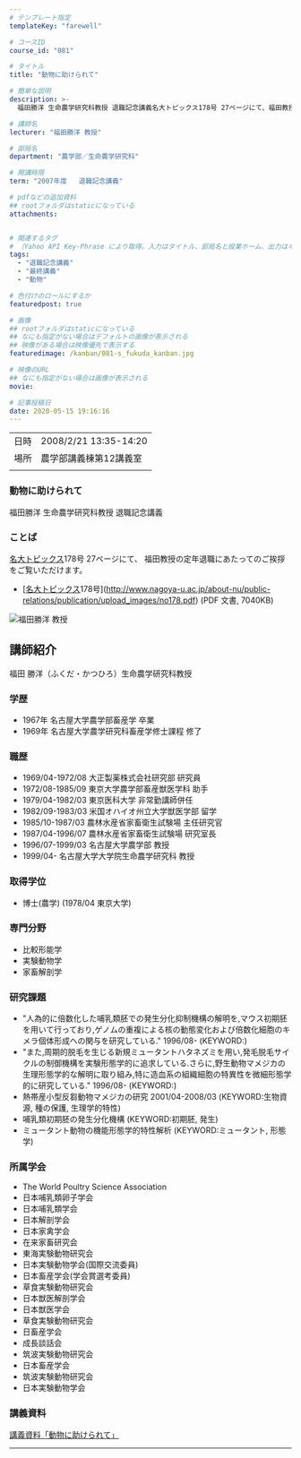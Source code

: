 ```yaml
---
# テンプレート指定
templateKey: "farewell"

# コースID
course_id: "081"

# タイトル
title: "動物に助けられて"

# 簡単な説明
description: >-
  福田勝洋 生命農学研究科教授 退職記念講義名大トピックス178号 27ページにて、福田教授の定年退職にあたってのご挨拶をご覧いただけます。* [名大トピックス178号](http://www.nagoya-u.ac.jp/about-nu/public-relations/publication/upload_images/no178.pdf) (PDF 文書, 7040KB) ....

# 講師名
lecturer: "福田勝洋 教授"

# 部局名
department: "農学部／生命農学研究科"

# 開講時限
term: "2007年度	退職記念講義"

# pdfなどの追加資料
## rootフォルダはstaticになっている
attachments:


# 関連するタグ
# （Yahoo API Key-Phrase により取得。入力はタイトル、部局名と授業ホーム、出力はキーフレーズ（tags））
tags:
  - "退職記念講義"
  - "最終講義"
  - "動物"

# 色付けのロールにするか
featuredpost: true

# 画像
## rootフォルダはstaticになっている
## なにも指定がない場合はデフォルトの画像が表示される
## 映像がある場合は映像優先で表示する
featuredimage: /kanban/081-s_fukuda_kanban.jpg

# 映像のURL
## なにも指定がない場合は画像が表示される
movie: 

# 記事投稿日
date: 2020-05-15 19:16:16
---
```


|   |   |
|---|---|
| 日時 | 2008/2/21  13:35-14:20 |
| 場所 | 農学部講義棟第12講義室 |
|   |   |


### 動物に助けられて

福田勝洋 生命農学研究科教授 退職記念講義

### ことば

[名大トピックス](http://www.nagoya-u.ac.jp/about-nu/public-relations/publication/topics-archive.html)178号 27ページにて、
福田教授の定年退職にあたってのご挨拶をご覧いただけます。

* [[名大トピックス](http://www.nagoya-u.ac.jp/about-nu/public-relations/publication/topics-archive.html)178号](http://www.nagoya-u.ac.jp/about-nu/public-relations/publication/upload_images/no178.pdf) (PDF 文書, 7040KB)


![福田勝洋 教授](https://ocw.nagoya-u.jp/files/81/s_fukuda_kao.jpg)  

## 講師紹介

福田 勝洋（ふくだ・かつひろ）生命農学研究科教授 

### 学歴

  * 1967年 名古屋大学農学部畜産学 卒業 
  * 1969年 名古屋大学農学研究科畜産学修士課程 修了 

### 職歴

  * 1969/04-1972/08 大正製薬株式会社研究部 研究員
  * 1972/08-1985/09 東京大学農学部畜産獣医学科 助手
  * 1979/04-1982/03 東京医科大学 非常勤講師併任
  * 1982/09-1983/03 米国オハイオ州立大学獣医学部 留学
  * 1985/10-1987/03 農林水産省家畜衛生試験場 主任研究官
  * 1987/04-1996/07 農林水産省家畜衛生試験場 研究室長
  * 1996/07-1999/03 名古屋大学農学部 教授
  * 1999/04- 名古屋大学大学院生命農学研究科 教授

### 取得学位

  * 博士(農学) (1978/04 東京大学)

### 専門分野

  * 比較形能学
  * 実験動物学
  * 家畜解剖学 

### 研究課題

  * "人為的に倍数化した哺乳類胚での発生分化抑制機構の解明を,マウス初期胚を用いて行っており,ゲノムの重複による核の動態変化および倍数化細胞のキメラ個体形成への関与を研究している." 1996/08- (KEYWORD:) 
  * "また,周期的脱毛を生じる新規ミュータントハタネズミを用い,発毛脱毛サイクルの制御機構を実験形態学的に追求している.さらに,野生動物マメジカの生理形態学的な解明に取り組み,特に造血系の組織細胞の特異性を微細形態学的に研究している." 1996/08- (KEYWORD:) 
  * 熱帯産小型反芻動物マメジカの研究 2001/04-2008/03 (KEYWORD:生物資源, 種の保護, 生理学的特性) 
  * 哺乳類初期胚の発生分化機構 (KEYWORD:初期胚, 発生) 
  * ミュータント動物の機能形態学的特性解析 (KEYWORD:ミュータント, 形態学) 

### 所属学会

  * The World Poultry Science Association
  * 日本哺乳類卵子学会
  * 日本哺乳類学会
  * 日本解剖学会
  * 日本家禽学会
  * 在来家畜研究会
  * 東海実験動物研究会
  * 日本実験動物学会(国際交流委員)
  * 日本畜産学会(学会賞選考委員)
  * 草食実験動物研究会
  * 日本獣医解剖学会
  * 日本獣医学会
  * 草食実験動物研究会
  * 日畜産学会
  * 成長談話会
  * 筑波実験動物研究会
  * 日本畜産学会
  * 筑波実験動物研究会
  * 日本実験動物学会


### 講義資料

[講義資料「動物に助けられて」](https://ocw.nagoya-u.jp/files/81/fukuda_lect.pdf) 


-----